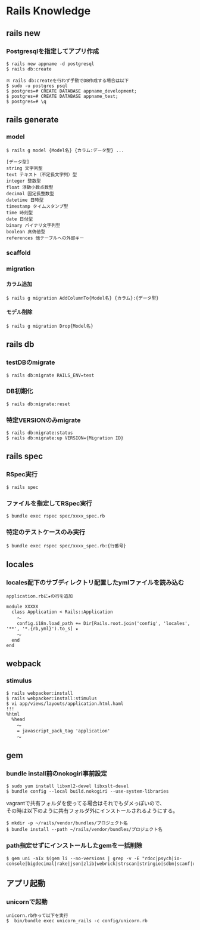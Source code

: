 # Rails Knowledge

## rails new

### Postgresqlを指定してアプリ作成
```
$ rails new appname -d postgresql
$ rails db:create

※ rails db:createを行わず手動でDB作成する場合は以下
$ sudo -u postgres psql
$ postgres=# CREATE DATABASE appname_development;
$ postgres=# CREATE DATABASE appname_test;
$ postgres=# \q
```

## rails generate

### model
```
$ rails g model {Model名} {カラム:データ型} ...

[データ型]
string 文字列型
text テキスト（不定長文字列）型
integer 整数型
float 浮動小数点数型
decimal 固定長整数型
datetime 日時型
timestamp タイムスタンプ型
time 時刻型
date 日付型
binary バイナリ文字列型
boolean 真偽値型
references 他テーブルへの外部キー
```

### scaffold

### migration

#### カラム追加
```
$ rails g migration AddColumnTo{Model名} {カラム}:{データ型} 
```

#### モデル削除
```
$ rails g migration Drop{Model名}
```

## rails db

### testDBのmigrate
```
$ rails db:migrate RAILS_ENV=test
```

### DB初期化
```
$ rails db:migrate:reset
```

### 特定VERSIONのみmigrate
```
$ rails db:migrate:status
$ rails db:migrate:up VERSION={Migration ID}
```

## rails spec

### RSpec実行
```
$ rails spec
```

### ファイルを指定してRSpec実行
```
$ bundle exec rspec spec/xxxx_spec.rb
```

### 特定のテストケースのみ実行
```
$ bundle exec rspec spec/xxxx_spec.rb:{行番号}
```

## locales

### locales配下のサブディレクトリ配置したymlファイルを読み込む
```
application.rbに★の行を追加

module XXXXX
  class Application < Rails::Application
    ～
    config.i18n.load_path += Dir[Rails.root.join('config', 'locales', '**', '*.{rb,yml}').to_s] ★
    ～
  end
end
```

## webpack

### stimulus
```
$ rails webpacker:install
$ rails webpacker:install:stimulus
$ vi app/views/layouts/application.html.haml
!!!
%html
  %head
    ～
    = javascript_pack_tag 'application'
    ～
```

## gem

### bundle install前のnokogiri事前設定
```
$ sudo yum install libxml2-devel libxslt-devel
$ bundle config --local build.nokogiri --use-system-libraries
```
vagrantで共有フォルダを使ってる場合はそれでもダメっぽいので、  
その時は以下のように共有フォルダ外にインストールされるようにする。
```
$ mkdir -p ~/rails/vendor/bundles/プロジェクト名
$ bundle install --path ~/rails/vendor/bundles/プロジェクト名
```

### path指定せずにインストールしたgemを一括削除
```
$ gem uni -aIx $(gem li --no-versions | grep -v -E "rdoc|psych|io-console|bigdecimal|rake|json|zlib|webrick|strscan|stringio|sdbm|scanf|openssl|ipaddr|fileutils|fiddle|fcntl|etc|date|csv|cmath")
```

## アプリ起動

### unicornで起動
```
unicorn.rb作って以下を実行
$  bin/bundle exec unicorn_rails -c config/unicorn.rb
```
